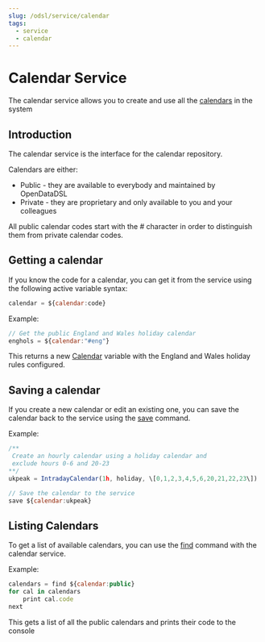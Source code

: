 ```yaml
---
slug: /odsl/service/calendar
tags:
  - service
  - calendar
---
```

Calendar Service
=================

The calendar service allows you to create and use all the [calendars](/docs/odsl/calendar/calendars) in the system

## Introduction

The calendar service is the interface for the calendar repository.

Calendars are either:

*   Public - they are available to everybody and maintained by OpenDataDSL    
*   Private - they are proprietary and only available to you and your colleagues
    

All public calendar codes start with the # character in order to distinguish them from private calendar codes.

## Getting a calendar

If you know the code for a calendar, you can get it from the service using the following active variable syntax:
```js
calendar = ${calendar:code}
```
Example:
```js
// Get the public England and Wales holiday calendar
enghols = ${calendar:"#eng"}
```
This returns a new [Calendar](/docs/odsl/calendar/Calendars) variable with the England and Wales holiday rules configured.

## Saving a calendar

If you create a new calendar or edit an existing one, you can save the calendar back to the service using the [save](/docs/odsl/command/save) command.

Example:
```js
/** 
 Create an hourly calendar using a holiday calendar and 
 exclude hours 0-6 and 20-23
**/
ukpeak = IntradayCalendar(1h, holiday, \[0,1,2,3,4,5,6,20,21,22,23\])

// Save the calendar to the service
save ${calendar:ukpeak}
```
## Listing Calendars

To get a list of available calendars, you can use the [find](/docs/odsl/command/find) command with the calendar service.

Example:
```js
calendars = find ${calendar:public}
for cal in calendars
    print cal.code
next
```
This gets a list of all the public calendars and prints their code to the console
